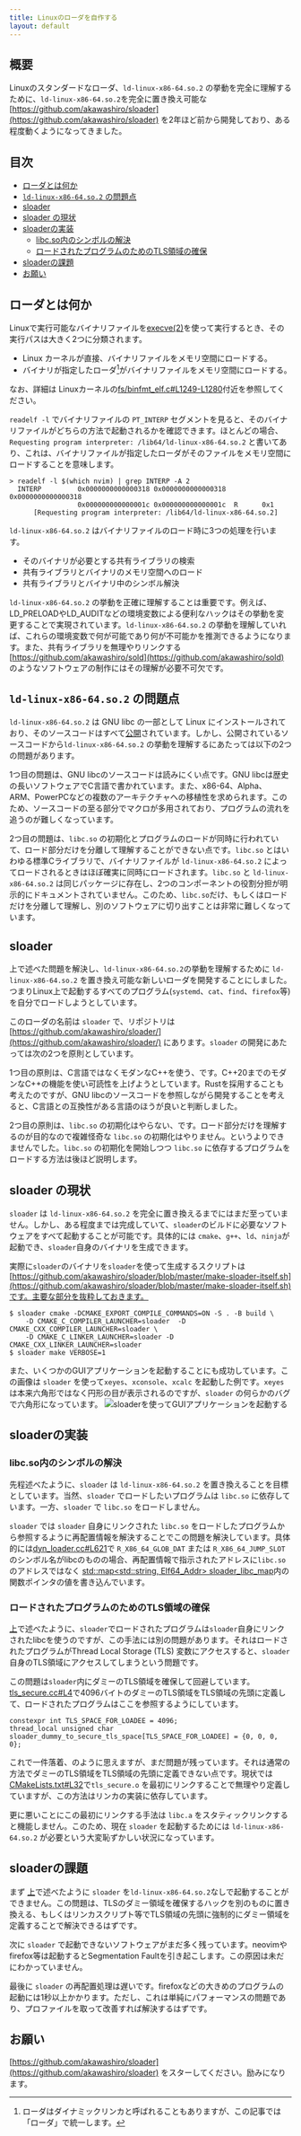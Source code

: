 ```yaml
---
title: Linuxのローダを自作する
layout: default
---
```


## 概要 <!-- omit in toc -->
Linuxのスタンダードなローダ、`ld-linux-x86-64.so.2` の挙動を完全に理解するために、`ld-linux-x86-64.so.2`を完全に置き換え可能な [https://github.com/akawashiro/sloader](https://github.com/akawashiro/sloader) を2年ほど前から開発しており、ある程度動くようになってきました。

## 目次 <!-- omit in toc -->
- [ローダとは何か](#ローダとは何か)
- [`ld-linux-x86-64.so.2` の問題点](#ld-linux-x86-64so2-の問題点)
- [sloader](#sloader)
- [sloader の現状](#sloader-の現状)
- [sloaderの実装](#sloaderの実装)
  - [libc.so内のシンボルの解決](#libcso内のシンボルの解決)
  - [ロードされたプログラムのためのTLS領域の確保](#ロードされたプログラムのためのtls領域の確保)
- [sloaderの課題](#sloaderの課題)
- [お願い](#お願い)

## ローダとは何か
Linuxで実行可能なバイナリファイルを[execve(2)](https://man7.org/linux/man-pages/man2/execve.2.html)を使って実行するとき、その実行パスは大きく2つに分類されます。
- Linux カーネルが直接、バイナリファイルをメモリ空間にロードする。
- バイナリが指定したローダ[^1]がバイナリファイルをメモリ空間にロードする。

なお、詳細は Linuxカーネルの[fs/binfmt_elf.c#L1249-L1280](https://github.com/akawashiro/linux/blob/830b3c68c1fb1e9176028d02ef86f3cf76aa2476/fs/binfmt_elf.c#L1249-L1280)付近を参照してください。

`readelf -l` でバイナリファイルの `PT_INTERP` セグメントを見ると、そのバイナリファイルがどちらの方法で起動されるかを確認できます。ほとんどの場合、`Requesting program interpreter: /lib64/ld-linux-x86-64.so.2` と書いてあり、これは、バイナリファイルが指定したローダがそのファイルをメモリ空間にロードすることを意味します。

```
> readelf -l $(which nvim) | grep INTERP -A 2
  INTERP         0x0000000000000318 0x0000000000000318 0x0000000000000318
                 0x000000000000001c 0x000000000000001c  R      0x1
      [Requesting program interpreter: /lib64/ld-linux-x86-64.so.2]
```

`ld-linux-x86-64.so.2` はバイナリファイルのロード時に3つの処理を行います。
- そのバイナリが必要とする共有ライブラリの検索
- 共有ライブラリとバイナリのメモリ空間へのロード
- 共有ライブラリとバイナリ中のシンボル解決

`ld-linux-x86-64.so.2` の挙動を正確に理解することは重要です。例えば、LD_PRELOADやLD_AUDITなどの環境変数による便利なハックはその挙動を変更することで実現されています。`ld-linux-x86-64.so.2` の挙動を理解していれば、これらの環境変数で何が可能であり何が不可能かを推測できるようになります。また、共有ライブラリを無理やりリンクする[https://github.com/akawashiro/sold](https://github.com/akawashiro/sold) のようなソフトウェアの制作にはその理解が必要不可欠です。

## `ld-linux-x86-64.so.2` の問題点
`ld-linux-x86-64.so.2` は GNU libc の一部として Linux にインストールされており、そのソースコードはすべて[公開](https://www.gnu.org/software/libc/sources.html)されています。しかし、公開されているソースコードから`ld-linux-x86-64.so.2` の挙動を理解するにあたっては以下の2つの問題があります。

1つ目の問題は、GNU libcのソースコードは読みにくい点です。GNU libcは歴史の長いソフトウェアでC言語で書かれています。また、x86-64、Alpha、ARM、PowerPCなどの複数のアーキテクチャへの移植性を求められます。このため、ソースコードの至る部分でマクロが多用されており、プログラムの流れを追うのが難しくなっています。

2つ目の問題は、`libc.so` の初期化とプログラムのロードが同時に行われていて、ロード部分だけを分離して理解することができない点です。`libc.so` とはいわゆる標準Cライブラリで、バイナリファイルが `ld-linux-x86-64.so.2` によってロードされるときはほぼ確実に同時にロードされます。`libc.so` と `ld-linux-x86-64.so.2` は同じパッケージに存在し、2つのコンポーネントの役割分担が明示的にドキュメントされていません。このため、`libc.so`だけ、もしくはロードだけを分離して理解し、別のソフトウェアに切り出すことは非常に難しくなっています。

## sloader
上で述べた問題を解決し、`ld-linux-x86-64.so.2`の挙動を理解するために `ld-linux-x86-64.so.2` を置き換え可能な新しいローダを開発することにしました。つまりLinux上で起動するすべてのプログラム(`systemd`、`cat`、`find`、`firefox`等)を自分でロードしようとしています。

このローダの名前は `sloader` で、リポジトリは [https://github.com/akawashiro/sloader/](https://github.com/akawashiro/sloader/) にあります。`sloader` の開発にあたっては次の2つを原則としています。

1つ目の原則は、C言語ではなくモダンなC++を使う、です。C++20までのモダンなC++の機能を使い可読性を上げようとしています。Rustを採用することも考えたのですが、GNU libcのソースコードを参照しながら開発することを考えると、C言語との互換性がある言語のほうが良いと判断しました。

2つ目の原則は、`libc.so` の初期化はやらない、です。ロード部分だけを理解するのが目的なので複雑怪奇な `libc.so` の初期化はやりません。というよりできませんでした。`libc.so` の初期化を開始しつつ `libc.so` に依存するプログラムをロードする方法は後ほど説明します。

## sloader の現状
`sloader` は `ld-linux-x86-64.so.2` を完全に置き換えるまでにはまだ至っていません。しかし、ある程度までは完成していて、`sloader`のビルドに必要なソフトウェアをすべて起動することが可能です。具体的には `cmake`、`g++`、`ld`、`ninja`が起動でき、`sloader`自身のバイナリを生成できます。

実際に`sloader`のバイナリを`sloader`を使って生成するスクリプトは [https://github.com/akawashiro/sloader/blob/master/make-sloader-itself.sh](https://github.com/akawashiro/sloader/blob/master/make-sloader-itself.sh)です。主要な部分を抜粋しておきます。
```
$ sloader cmake -DCMAKE_EXPORT_COMPILE_COMMANDS=ON -S . -B build \
    -D CMAKE_C_COMPILER_LAUNCHER=sloader  -D CMAKE_CXX_COMPILER_LAUNCHER=sloader \
    -D CMAKE_C_LINKER_LAUNCHER=sloader -D CMAKE_CXX_LINKER_LAUNCHER=sloader
$ sloader make VERBOSE=1
```

また、いくつかのGUIアプリケーションを起動することにも成功しています。この画像は `sloader` を使って`xeyes`、`xconsole`、`xcalc` を起動した例です。`xeyes` は本来六角形ではなく円形の目が表示されるのですが、`sloader` の何らかのバグで六角形になっています。
![sloaderを使ってGUIアプリケーションを起動する](./xapps-launched-by-sloader.png)

## sloaderの実装
### libc.so内のシンボルの解決
先程述べたように、`sloader` は `ld-linux-x86-64.so.2` を置き換えることを目標としています。当然、`sloader` でロードしたいプログラムは `libc.so` に依存しています。一方、`sloader` で `libc.so` をロードしません。

`sloader` では `sloader` 自身にリンクされた `libc.so` をロードしたプログラムから参照するように再配置情報を解決することでこの問題を解決しています。具体的には[dyn_loader.cc#L621](https://github.com/akawashiro/sloader/blob/502bae54b403423f79e04caa4901c4a76cb6aaca/dyn_loader.cc#L621)で `R_X86_64_GLOB_DAT` または `R_X86_64_JUMP_SLOT` のシンボル名がlibcのものの場合、再配置情報で指示されたアドレスに`libc.so`のアドレスではなく [std::map<std::string, Elf64_Addr> sloader_libc_map](https://github.com/akawashiro/sloader/blob/502bae54b403423f79e04caa4901c4a76cb6aaca/libc_mapping.cc#L248)内の関数ポインタの値を書き込んでいます。

### ロードされたプログラムのためのTLS領域の確保
[上](#libc.so内のシンボルの解決)で述べたように、`sloader`でロードされたプログラムは`sloader`自身にリンクされたlibcを使うのですが、この手法には別の問題があります。それはロードされたプログラムがThread Local Storage (TLS) 変数にアクセスすると、`sloader` 自身のTLS領域にアクセスしてしまうという問題です。

この問題は`sloader`内にダミーのTLS領域を確保して回避しています。[tls_secure.cc#L4](https://github.com/akawashiro/sloader/blob/502bae54b403423f79e04caa4901c4a76cb6aaca/tls_secure.cc#L4)で4096バイトのダミーのTLS領域をTLS領域の先頭に定義して、ロードされたプログラムはここを参照するようにしています。
```
constexpr int TLS_SPACE_FOR_LOADEE = 4096;
thread_local unsigned char sloader_dummy_to_secure_tls_space[TLS_SPACE_FOR_LOADEE] = {0, 0, 0, 0};
```

これで一件落着、のように思えますが、まだ問題が残っています。それは通常の方法でダミーのTLS領域をTLS領域の先頭に定義できない点です。現状では[CMakeLists.txt#L32](https://github.com/akawashiro/sloader/blob/502bae54b403423f79e04caa4901c4a76cb6aaca/CMakeLists.txt#L32)で`tls_secure.o` を最初にリンクすることで無理やり定義していますが、この方法はリンカの実装に依存しています。

更に悪いことにこの最初にリンクする手法は `libc.a` をスタティックリンクすると機能しません。このため、現在 `sloader` を起動するためには `ld-linux-x86-64.so.2` が必要という大変恥ずかしい状況になっています。

## sloaderの課題
まず [上](#ロードされたプログラムのためのTLS領域の確保)で述べたように `sloader` を`ld-linux-x86-64.so.2`なしで起動することができません。この問題は、TLSのダミー領域を確保するハックを別のものに置き換える、もしくはリンカスクリプト等でTLS領域の先頭に強制的にダミー領域を定義することで解決できるはずです。

次に `sloader` で起動できないソフトウェアがまだ多く残っています。neovimやfirefox等は起動するとSegmentation Faultを引き起こします。この原因は未だにわかっていません。

最後に `sloader` の再配置処理は遅いです。firefoxなどの大きめのプログラムの起動には1秒以上かかります。ただし、これは単純にパフォーマンスの問題であり、プロファイルを取って改善すれば解決するはずです。

## お願い
[https://github.com/akawashiro/sloader](https://github.com/akawashiro/sloader) をスターしてください。励みになります。

[^1]: ローダはダイナミックリンカと呼ばれることもありますが、この記事では「ローダ」で統一します。
